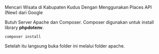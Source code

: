 Mencari Wisata di Kabupaten Kudus Dengan Menggunakan  Places API (New) dari Google

Butuh Server Apache dan Composer. Composer digunakan untuk install library **phpdotenv**.
```
composer install
```

Setelah itu langsung buka folder ini melalui folder apache.